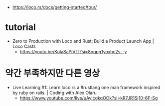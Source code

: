 - https://loco.rs/docs/getting-started/tour/

# tutorial
- Zero to Production with Loco and Rust: Build a Product Launch App | Loco Casts
  - https://youtu.be/KolaSaPiVTI?si=8oqpg1yoxhc2s--y

# 약간 부족하지만 다른 영상
- Live Learning #1: Learn loco.rs a #rustlang one man framework inspired by ruby on rails. | Coding with Alex Olaru
  - https://www.youtube.com/live/uAyIcgkqOOk?si=kR7JR1Sj10-6F-Sg

